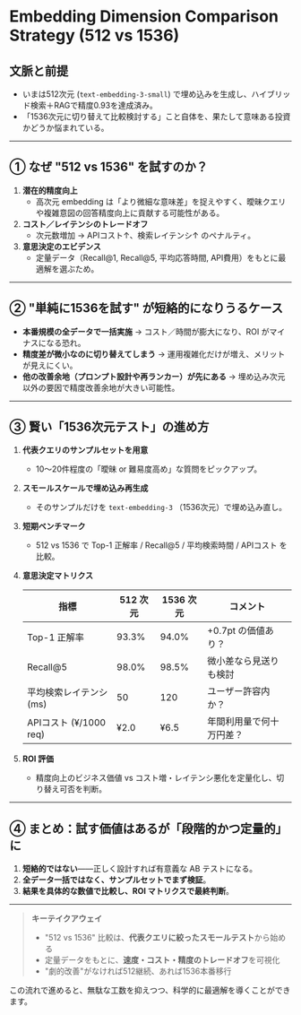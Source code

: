 # Embedding Dimension Comparison Strategy (512 vs 1536)

## 文脈と前提

*   いまは512次元 (`text-embedding-3-small`) で埋め込みを生成し、ハイブリッド検索＋RAGで精度0.93を達成済み。
*   「1536次元に切り替えて比較検討する」こと自体を、果たして意味ある投資かどうか悩まれている。

---

## ① なぜ "512 vs 1536" を試すのか？

1.  **潜在的精度向上**
    *   高次元 embedding は「より微細な意味差」を捉えやすく、曖昧クエリや複雑意図の回答精度向上に貢献する可能性がある。
2.  **コスト／レイテンシのトレードオフ**
    *   次元数増加 → APIコスト↑、検索レイテンシ↑ のペナルティ。
3.  **意思決定のエビデンス**
    *   定量データ（Recall@1, Recall@5, 平均応答時間, API費用）をもとに最適解を選ぶため。

---

## ② "単純に1536を試す" が短絡的になりうるケース

*   **本番規模の全データで一括実施**
    → コスト／時間が膨大になり、ROI がマイナスになる恐れ。
*   **精度差が微小なのに切り替えてしまう**
    → 運用複雑化だけが増え、メリットが見えにくい。
*   **他の改善余地（プロンプト設計や再ランカー）が先にある**
    → 埋め込み次元以外の要因で精度改善余地が大きい可能性。

---

## ③ 賢い「1536次元テスト」の進め方

1.  **代表クエリのサンプルセットを用意**
    *   10〜20件程度の「曖昧 or 難易度高め」な質問をピックアップ。
2.  **スモールスケールで埋め込み再生成**
    *   そのサンプルだけを `text-embedding-3` （1536次元）で埋め込み直し。
3.  **短期ベンチマーク**
    *   512 vs 1536 で Top-1 正解率 / Recall@5 / 平均検索時間 / APIコスト を比較。
4.  **意思決定マトリクス**

    | 指標                  | 512 次元 | 1536 次元 | コメント          |
    | ------------------- | ------ | ------- | ------------- |
    | Top-1 正解率           | 93.3%  | 94.0%   | +0.7pt の価値あり？ |
    | Recall@5           | 98.0%  | 98.5%   | 微小差なら見送りも検討   |
    | 平均検索レイテンシ (ms)      | 50     | 120     | ユーザー許容内か？     |
    | APIコスト (¥/1000 req) | ¥2.0   | ¥6.5    | 年間利用量で何十万円差？  |
5.  **ROI 評価**
    *   精度向上のビジネス価値 vs コスト増・レイテンシ悪化を定量化し、切り替え可否を判断。

---

## ④ まとめ：試す価値はあるが「段階的かつ定量的」に

1.  **短絡的ではない**――正しく設計すれば有意義な AB テストになる。
2.  **全データ一括ではなく、サンプルセットでまず検証**。
3.  **結果を具体的な数値で比較し、ROI マトリクスで最終判断**。

---

> **キーテイクアウェイ**
>
> *   "512 vs 1536" 比較は、**代表クエリに絞ったスモールテスト**から始める
> *   定量データをもとに、**速度・コスト・精度のトレードオフ**を可視化
> *   "劇的改善"がなければ512継続、あれば1536本番移行

この流れで進めると、無駄な工数を抑えつつ、科学的に最適解を導くことができます。 